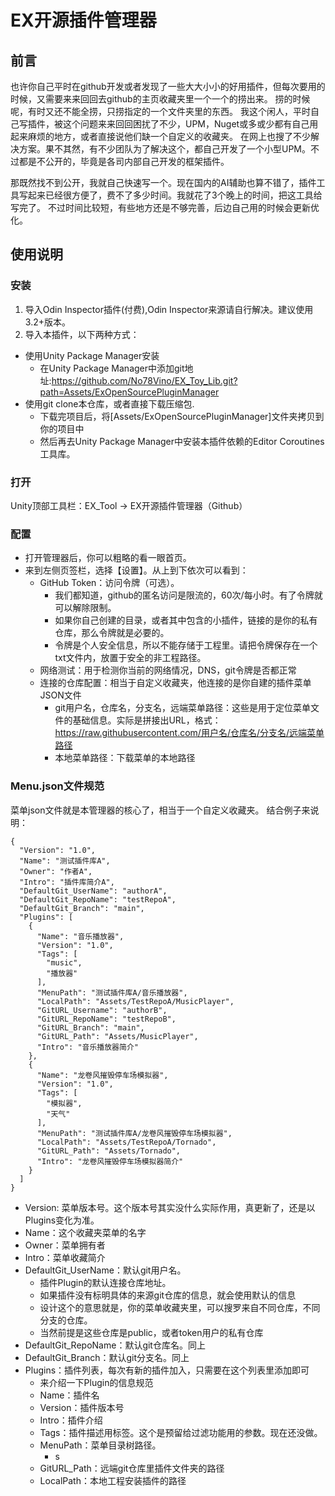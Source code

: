 # EX开源插件管理器
## 前言
也许你自己平时在github开发或者发现了一些大大小小的好用插件，但每次要用的时候，又需要来来回回去github的主页收藏夹里一个一个的捞出来。
捞的时候呢，有时又还不能全捞，只捞指定的一个文件夹里的东西。
我这个闲人，平时自己写插件，被这个问题来来回回困扰了不少，UPM，Nuget或多或少都有自己用起来麻烦的地方，或者直接说他们缺一个自定义的收藏夹。
在网上也搜了不少解决方案。果不其然，有不少团队为了解决这个，都自己开发了一个小型UPM。不过都是不公开的，毕竟是各司内部自己开发的框架插件。

那既然找不到公开，我就自己快速写一个。现在国内的AI辅助也算不错了，插件工具写起来已经很方便了，费不了多少时间。我就花了3个晚上的时间，把这工具给写完了。
不过时间比较短，有些地方还是不够完善，后边自己用的时候会更新优化。

## 使用说明
### 安装
1. 导入Odin Inspector插件(付费),Odin Inspector来源请自行解决。建议使用3.2+版本。
2. 导入本插件，以下两种方式：
- 使用Unity Package Manager安装
  - 在Unity Package Manager中添加git地址:https://github.com/No78Vino/EX_Toy_Lib.git?path=Assets/ExOpenSourcePluginManager
- 使用git clone本仓库，或者直接下载压缩包.
  - 下载完项目后，将[Assets/ExOpenSourcePluginManager]文件夹拷贝到你的项目中
  - 然后再去Unity Package Manager中安装本插件依赖的Editor Coroutines工具库。

### 打开
Unity顶部工具栏：EX_Tool -> EX开源插件管理器（Github）
### 配置
- 打开管理器后，你可以粗略的看一眼首页。
- 来到左侧页签栏，选择【设置】。从上到下依次可以看到：
  - GitHub Token：访问令牌（可选）。
    - 我们都知道，github的匿名访问是限流的，60次/每小时。有了令牌就可以解除限制。
    - 如果你自己创建的目录，或者其中包含的小插件，链接的是你的私有仓库，那么令牌就是必要的。
    - 令牌是个人安全信息，所以不能存储于工程里。请把令牌保存在一个txt文件内，放置于安全的非工程路径。
  - 网络测试：用于检测你当前的网络情况，DNS，git令牌是否都正常
  - 连接的仓库配置：相当于自定义收藏夹，他连接的是你自建的插件菜单JSON文件
    - git用户名，仓库名，分支名，远端菜单路径：这些是用于定位菜单文件的基础信息。实际是拼接出URL，格式：
      https://raw.githubusercontent.com/用户名/仓库名/分支名/远端菜单路径
    - 本地菜单路径：下载菜单的本地路径
### Menu.json文件规范
菜单json文件就是本管理器的核心了，相当于一个自定义收藏夹。
结合例子来说明：
```
{
  "Version": "1.0",
  "Name": "测试插件库A",
  "Owner": "作者A",
  "Intro": "插件库简介A",
  "DefaultGit_UserName": "authorA",
  "DefaultGit_RepoName": "testRepoA",
  "DefaultGit_Branch": "main",
  "Plugins": [
    {
      "Name": "音乐播放器",
      "Version": "1.0",
      "Tags": [
        "music",
        "播放器"
      ],
      "MenuPath": "测试插件库A/音乐播放器",
      "LocalPath": "Assets/TestRepoA/MusicPlayer",
      "GitURL_Username": "authorB",
      "GitURL_RepoName": "testRepoB",
      "GitURL_Branch": "main",
      "GitURL_Path": "Assets/MusicPlayer",
      "Intro": "音乐播放器简介"
    },
    {
      "Name": "龙卷风摧毁停车场模拟器",
      "Version": "1.0",
      "Tags": [
        "模拟器",
        "天气"
      ],
      "MenuPath": "测试插件库A/龙卷风摧毁停车场模拟器",
      "LocalPath": "Assets/TestRepoA/Tornado",
      "GitURL_Path": "Assets/Tornado",
      "Intro": "龙卷风摧毁停车场模拟器简介"
    }
  ]
}
```
- Version: 菜单版本号。这个版本号其实没什么实际作用，真更新了，还是以Plugins变化为准。
- Name：这个收藏夹菜单的名字
- Owner：菜单拥有者
- Intro：菜单收藏简介
- DefaultGit_UserName：默认git用户名。
  - 插件Plugin的默认连接仓库地址。
  - 如果插件没有标明具体的来源git仓库的信息，就会使用默认的信息
  - 设计这个的意思就是，你的菜单收藏夹里，可以搜罗来自不同仓库，不同分支的仓库。
  - 当然前提是这些仓库是public，或者token用户的私有仓库
- DefaultGit_RepoName：默认git仓库名。同上
- DefaultGit_Branch：默认git分支名。同上
- Plugins：插件列表，每次有新的插件加入，只需要在这个列表里添加即可
  - 来介绍一下Plugin的信息规范
  - Name：插件名
  - Version：插件版本号
  - Intro：插件介绍
  - Tags：插件描述用标签。这个是预留给过滤功能用的参数。现在还没做。
  - MenuPath：菜单目录树路径。
    - s 
  - GitURL_Path：远端git仓库里插件文件夹的路径
  - LocalPath：本地工程安装插件的路径